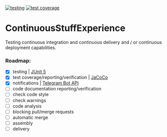 [![testing](https://img.shields.io/badge/testing-passed-00c853.svg?style=flat)](https://kepocnhh.github.io/ContinuousStuffExperience/reports/testing/c7d19fb7aa706de8f3e7aab4899080788cbfcb6e4eabbef7014945c30506fa172457a99d9d184c955556dda164ddb423a6e5d9d29cc36e409c07bfd4b10c2aaf)
[![test coverage](https://img.shields.io/badge/test_coverage-100%25-00c853.svg?style=flat)](https://kepocnhh.github.io/ContinuousStuffExperience/reports/coverage/66f8b8429caf4666b04b38a63a7d405b4a082c14fd76bc181bd54c33184e643c8b30e2fc2b43cd656086f804135916d3229a5d7f45ef505ee4c4261ecfc865b8)

# ContinuousStuffExperience
Testing continuous integration and continuous delivery and / or continuous deployment capabilities.

### Roadmap:

- [x] testing | [JUnit 5](https://junit.org/junit5/)
- [x] test coverage/reporting/verification | [JaCoCo](https://www.jacoco.org/jacoco/)
- [x] notifications | [Telegram Bot API](https://core.telegram.org/bots/api)
- [ ] code documentation reporting/verification
- [ ] check code style
- [ ] check warnings
- [ ] code analysis
- [ ] blocking pull/merge requests
- [ ] automatic merge
- [ ] assembly
- [ ] delivery